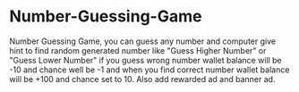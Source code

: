 # Number-Guessing-Game
Number Guessing Game, you can guess any number and computer give hint to find random generated number like "Guess Higher Number" or "Guess Lower Number" if you guess wrong number wallet balance will be -10 and chance well be -1 and when you find correct number wallet balance will be +100 and chance set to 10. Also add rewarded ad and banner ad. 
